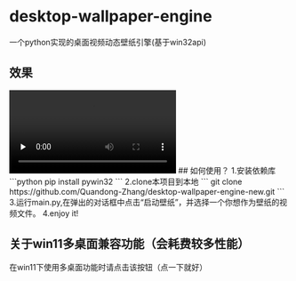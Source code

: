# desktop-wallpaper-engine
一个python实现的桌面视频动态壁纸引擎(基于win32api)
## 效果
<video id="video" controls="" preload="none" >
<source id="mp4" src="/imgs/2022-04-02-16-42-11.mp4" type="video/mp4">
</video>
## 如何使用？
1.安装依赖库  
```python
pip install pywin32
```
2.clone本项目到本地 
```
git clone https://github.com/Quandong-Zhang/desktop-wallpaper-engine-new.git
```
3.运行main.py,在弹出的对话框中点击“启动壁纸”，并选择一个你想作为壁纸的视频文件。  
4.enjoy it!

## 关于win11多桌面兼容功能（会耗费较多性能）  
在win11下使用多桌面功能时请点击该按钮（点一下就好）
